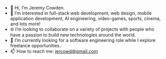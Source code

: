 - 👋 Hi, I’m Jeremy Cowden.
- 👀 I’m interested in full-stack web development, web design, mobile application development, AI engineering, video-games, sports, cinema, and lots more!
- 🌐 I’m looking to collaborate on a variety of projects with people who have a passion to build new technologies around the world.
- 🌱 I’m currently looking for a software engineering role while I explore freelance opportunities.
- 📫 How to reach me: jercowd@gmail.com

<!---
jercowd/jercowd is a ✨ special ✨ repository because its `README.md` (this file) appears on your GitHub profile.
You can click the Preview link to take a look at your changes.
--->
